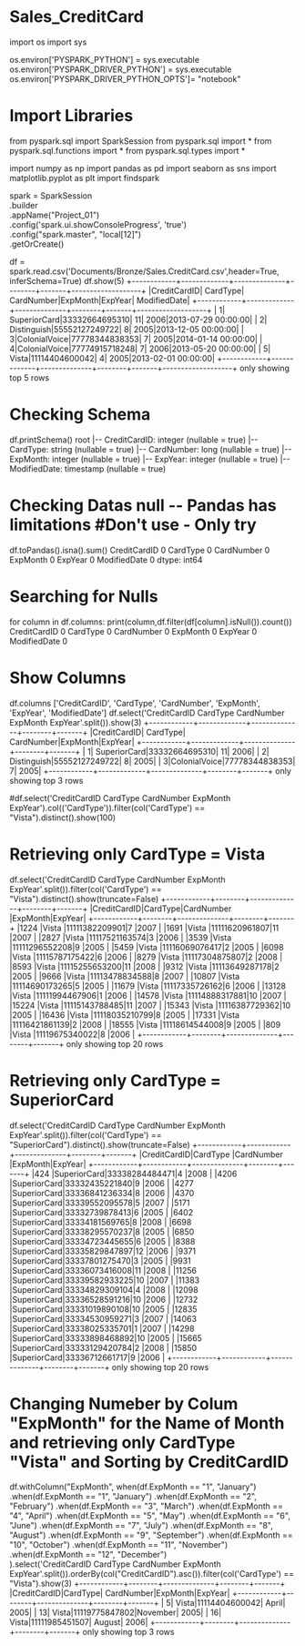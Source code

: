 # Sales_CreditCard

import os
import sys

os.environ['PYSPARK_PYTHON'] = sys.executable
os.environ['PYSPARK_DRIVER_PYTHON'] = sys.executable
os.environ['PYSPARK_DRIVER_PYTHON_OPTS']= "notebook"

# Import Libraries 

from pyspark.sql import SparkSession
from pyspark.sql import *
from pyspark.sql.functions import *
from pyspark.sql.types import *

import numpy as np
import pandas as pd
import seaborn as sns
import matplotlib.pyplot as plt
import findspark

spark = SparkSession \
.builder \
.appName("Project_01") \
.config('spark.ui.showConsoleProgress', 'true') \
.config("spark.master", "local[12]") \
.getOrCreate()

df = spark.read.csv('Documents/Bronze/Sales.CreditCard.csv',header=True, inferSchema=True)
df.show(5)
+------------+-------------+--------------+--------+-------+-------------------+
|CreditCardID|     CardType|    CardNumber|ExpMonth|ExpYear|       ModifiedDate|
+------------+-------------+--------------+--------+-------+-------------------+
|           1| SuperiorCard|33332664695310|      11|   2006|2013-07-29 00:00:00|
|           2|  Distinguish|55552127249722|       8|   2005|2013-12-05 00:00:00|
|           3|ColonialVoice|77778344838353|       7|   2005|2014-01-14 00:00:00|
|           4|ColonialVoice|77774915718248|       7|   2006|2013-05-20 00:00:00|
|           5|        Vista|11114404600042|       4|   2005|2013-02-01 00:00:00|
+------------+-------------+--------------+--------+-------+-------------------+
only showing top 5 rows

# Checking Schema

df.printSchema()
root
 |-- CreditCardID: integer (nullable = true)
 |-- CardType: string (nullable = true)
 |-- CardNumber: long (nullable = true)
 |-- ExpMonth: integer (nullable = true)
 |-- ExpYear: integer (nullable = true)
 |-- ModifiedDate: timestamp (nullable = true)

# Checking Datas null -- Pandas has limitations #Don't use - Only try

df.toPandas().isna().sum()
CreditCardID    0
CardType        0
CardNumber      0
ExpMonth        0
ExpYear         0
ModifiedDate    0
dtype: int64
# Searching for Nulls

for column in df.columns:
    print(column,df.filter(df[column].isNull()).count())
CreditCardID 0
CardType 0
CardNumber 0
ExpMonth 0
ExpYear 0
ModifiedDate 0
# Show Columns

df.columns
['CreditCardID',
 'CardType',
 'CardNumber',
 'ExpMonth',
 'ExpYear',
 'ModifiedDate']
df.select('CreditCardID CardType CardNumber ExpMonth ExpYear'.split()).show(3)
+------------+-------------+--------------+--------+-------+
|CreditCardID|     CardType|    CardNumber|ExpMonth|ExpYear|
+------------+-------------+--------------+--------+-------+
|           1| SuperiorCard|33332664695310|      11|   2006|
|           2|  Distinguish|55552127249722|       8|   2005|
|           3|ColonialVoice|77778344838353|       7|   2005|
+------------+-------------+--------------+--------+-------+
only showing top 3 rows

#df.select('CreditCardID CardType CardNumber ExpMonth ExpYear').col(('CardType')).filter(col('CardType') == "Vista").distinct().show(100)
# Retrieving only CardType = Vista

df.select('CreditCardID CardType CardNumber ExpMonth ExpYear'.split()).filter(col('CardType') == "Vista").distinct().show(truncate=False)
+------------+--------+--------------+--------+-------+
|CreditCardID|CardType|CardNumber    |ExpMonth|ExpYear|
+------------+--------+--------------+--------+-------+
|1224        |Vista   |11111382209901|7       |2007   |
|1691        |Vista   |11111620961807|11      |2007   |
|2827        |Vista   |11117521163574|3       |2006   |
|3539        |Vista   |11111296552208|9       |2005   |
|5459        |Vista   |11116069076417|2       |2005   |
|6098        |Vista   |11115787175422|6       |2006   |
|8279        |Vista   |11117304875807|2       |2008   |
|8593        |Vista   |11115255653200|11      |2008   |
|9312        |Vista   |11113649287178|2       |2005   |
|9666        |Vista   |11113478834588|8       |2007   |
|10807       |Vista   |11114690173265|5       |2005   |
|11679       |Vista   |11117335726162|6       |2006   |
|13128       |Vista   |11111994467906|1       |2006   |
|14578       |Vista   |11114888317881|10      |2007   |
|15224       |Vista   |11115143788485|11      |2007   |
|15343       |Vista   |11116387729362|10      |2005   |
|16436       |Vista   |11118035210799|8       |2005   |
|17331       |Vista   |11116421861139|2       |2008   |
|18555       |Vista   |11118614544008|9       |2005   |
|809         |Vista   |11119675340022|8       |2006   |
+------------+--------+--------------+--------+-------+
only showing top 20 rows

# Retrieving only CardType = SuperiorCard

df.select('CreditCardID CardType CardNumber ExpMonth ExpYear'.split()).filter(col('CardType') == "SuperiorCard").distinct().show(truncate=False)
+------------+------------+--------------+--------+-------+
|CreditCardID|CardType    |CardNumber    |ExpMonth|ExpYear|
+------------+------------+--------------+--------+-------+
|424         |SuperiorCard|33338284484471|4       |2008   |
|4206        |SuperiorCard|33332435221840|9       |2006   |
|4277        |SuperiorCard|33336841236334|8       |2006   |
|4370        |SuperiorCard|33339552095578|5       |2007   |
|5171        |SuperiorCard|33332739878413|6       |2005   |
|6402        |SuperiorCard|33334181569765|8       |2008   |
|6698        |SuperiorCard|33338295570237|8       |2005   |
|6850        |SuperiorCard|33334723445655|6       |2005   |
|8388        |SuperiorCard|33335829847897|12      |2006   |
|9371        |SuperiorCard|33337801275470|3       |2005   |
|9931        |SuperiorCard|33336073416008|11      |2008   |
|11256       |SuperiorCard|33339582933225|10      |2007   |
|11383       |SuperiorCard|33334829309104|4       |2008   |
|12098       |SuperiorCard|33336528591216|10      |2006   |
|12732       |SuperiorCard|33331019890108|10      |2005   |
|12835       |SuperiorCard|33334530959271|3       |2007   |
|14063       |SuperiorCard|33338025335701|1       |2007   |
|14298       |SuperiorCard|33333898468892|10      |2005   |
|15665       |SuperiorCard|33333129420784|2       |2008   |
|15850       |SuperiorCard|33336712661717|9       |2006   |
+------------+------------+--------------+--------+-------+
only showing top 20 rows

# Changing Numeber by Colum "ExpMonth" for the Name of Month and retrieving only CardType "Vista" and Sorting by CreditCardID

df.withColumn("ExpMonth", when(df.ExpMonth == "1", "January")
             .when(df.ExpMonth == "1", "January")
             .when(df.ExpMonth == "2", "February")
             .when(df.ExpMonth == "3", "March")
             .when(df.ExpMonth == "4", "April")
             .when(df.ExpMonth == "5", "May")
             .when(df.ExpMonth == "6", "June")
             .when(df.ExpMonth == "7", "July")
             .when(df.ExpMonth == "8", "August")
             .when(df.ExpMonth == "9", "September")
             .when(df.ExpMonth == "10", "October")
             .when(df.ExpMonth == "11", "November")
             .when(df.ExpMonth == "12", "December")        
                          ).select('CreditCardID CardType CardNumber ExpMonth ExpYear'.split()).orderBy(col("CreditCardID").asc()).filter(col('CardType') == "Vista").show(3)
+------------+--------+--------------+--------+-------+
|CreditCardID|CardType|    CardNumber|ExpMonth|ExpYear|
+------------+--------+--------------+--------+-------+
|           5|   Vista|11114404600042|   April|   2005|
|          13|   Vista|11119775847802|November|   2005|
|          16|   Vista|11111985451507|  August|   2006|
+------------+--------+--------------+--------+-------+
only showing top 3 rows
